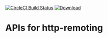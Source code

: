 [![CircleCI Build Status](https://circleci.com/gh/palantir/http-remoting-api/tree/develop.svg?style=shield)](https://circleci.com/gh/palantir/http-remoting-api)
[![Download](https://api.bintray.com/packages/palantir/releases/http-remoting-api/images/download.svg) ](https://bintray.com/palantir/releases/http-remoting-api/_latestVersion)

# APIs for http-remoting
